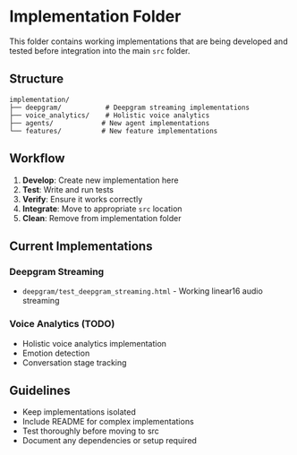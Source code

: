 # Implementation Folder

This folder contains working implementations that are being developed and tested before integration into the main `src` folder.

## Structure

```
implementation/
├── deepgram/           # Deepgram streaming implementations
├── voice_analytics/    # Holistic voice analytics
├── agents/            # New agent implementations
└── features/          # New feature implementations
```

## Workflow

1. **Develop**: Create new implementation here
2. **Test**: Write and run tests
3. **Verify**: Ensure it works correctly
4. **Integrate**: Move to appropriate `src` location
5. **Clean**: Remove from implementation folder

## Current Implementations

### Deepgram Streaming
- `deepgram/test_deepgram_streaming.html` - Working linear16 audio streaming

### Voice Analytics (TODO)
- Holistic voice analytics implementation
- Emotion detection
- Conversation stage tracking

## Guidelines

- Keep implementations isolated
- Include README for complex implementations
- Test thoroughly before moving to src
- Document any dependencies or setup required